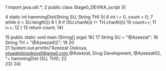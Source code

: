 1 import java.util.*;
2 public class Stage0_DEVIKA_script
3{
          
4 static int hammingDist(String SU, String TH)
5{
6    int i = 0, count = 0;
7    while (i < SU.length())
8    {
9        if (SU.charAt(i) != TH.charAt(i))
10            count++;
11       i++;
12    }
13    return count;
14}
 
15 public static void main (String[] args)
16{
17    String SU = "@Azeezat";
18    String TH = "@Azeezat02";
19 
20    
21    System.out.println("Azeezat Osikoya, oluwatobiosikoya1@gmail.com,@Azeezat, Drug Development, @Azeezat02, "+ hammingDist (SU, TH));
22    
23}
24}

